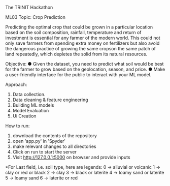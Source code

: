 The TRINIT Hackathon

ML03
Topic: Crop Prediction

Predicting the optimal crop that could be grown in a particular location based on the
soil composition, rainfall, temperature and return of investment is essential for any
farmer of the modern world. This could not only save farmers from spending extra money
on fertilizers but also avoid the dangerous practice of growing the same cropson the 
same patch of land repeatedly, which depletes the solid from its natural resources.

Objective:
● Given the dataset, you need to predict what soil would be best for the farmer to
grow based on the geolocation, season, and price.
● Make a user-friendly interface for the public to interact with your ML model.

Approach:
1. Data collection.
2. Data cleaning & feature engineering
3. Building ML models
4. Model Evaluation
5. Ui Creation

How to run:
1. download the contents of the repository
2. open 'app.py' in 'Spyder'
3. make relevant changes to all directories
4. Click on run to start the server
5. Visit http://127.0.0.1:5000 on browser and provide inputs

*For Last field, i.e. soil type, here are legends:
      0 -> alluvial or volcanic
      1 -> clay or red or black
      2 -> clay
      3 -> black or laterite
      4 -> loamy sand or laterite
      5 -> loamy sand
      6 -> laterite or red  
